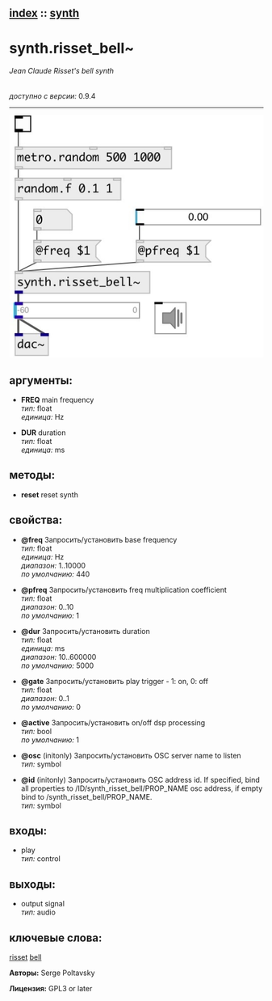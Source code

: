 [index](index.html) :: [synth](category_synth.html)
---

# synth.risset_bell~

###### Jean Claude Risset&#39;s bell synth

*доступно с версии:* 0.9.4

---




[![example](../examples/img/synth.risset_bell~.jpg)](../examples/pd/synth.risset_bell~.pd)



## аргументы:

* **FREQ**
main frequency<br>
_тип:_ float<br>
_единица:_ Hz<br>

* **DUR**
duration<br>
_тип:_ float<br>
_единица:_ ms<br>



## методы:

* **reset**
reset synth<br>




## свойства:

* **@freq** 
Запросить/установить base frequency<br>
_тип:_ float<br>
_единица:_ Hz<br>
_диапазон:_ 1..10000<br>
_по умолчанию:_ 440<br>

* **@pfreq** 
Запросить/установить freq multiplication coefficient<br>
_тип:_ float<br>
_диапазон:_ 0..10<br>
_по умолчанию:_ 1<br>

* **@dur** 
Запросить/установить duration<br>
_тип:_ float<br>
_единица:_ ms<br>
_диапазон:_ 10..600000<br>
_по умолчанию:_ 5000<br>

* **@gate** 
Запросить/установить play trigger - 1: on, 0: off<br>
_тип:_ float<br>
_диапазон:_ 0..1<br>
_по умолчанию:_ 0<br>

* **@active** 
Запросить/установить on/off dsp processing<br>
_тип:_ bool<br>
_по умолчанию:_ 1<br>

* **@osc** (initonly)
Запросить/установить OSC server name to listen<br>
_тип:_ symbol<br>

* **@id** (initonly)
Запросить/установить OSC address id. If specified, bind all properties to
/ID/synth_risset_bell/PROP_NAME osc address, if empty bind to
/synth_risset_bell/PROP_NAME.<br>
_тип:_ symbol<br>



## входы:

* play<br>
_тип:_ control



## выходы:

* output signal<br>
_тип:_ audio



## ключевые слова:

[risset](keywords/risset.html)
[bell](keywords/bell.html)






**Авторы:** Serge Poltavsky




**Лицензия:** GPL3 or later





